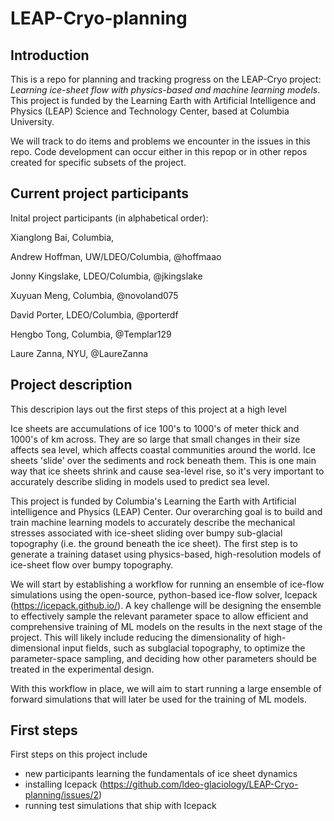 # LEAP-Cryo-planning

##  Introduction
This is a repo for planning and tracking progress on the LEAP-Cryo project: *Learning ice-sheet flow with physics-based and machine learning models*. This project is funded by the Learning Earth with Artificial Intelligence and Physics (LEAP) Science and Technology Center, based at Columbia University. 

We will track to do items and problems we encounter in the issues in this repo. Code development can occur either in this repop or in other repos created for specific subsets of the project. 

## Current project participants
Inital project participants (in alphabetical order):

Xianglong Bai, Columbia,

Andrew Hoffman, UW/LDEO/Columbia, @hoffmaao

Jonny Kingslake, LDEO/Columbia, @jkingslake

Xuyuan Meng, Columbia, @novoland075

David Porter, LDEO/Columbia, @porterdf

Hengbo Tong, Columbia, @Templar129

Laure Zanna, NYU, @LaureZanna 


## Project description 

This descripion lays out the first steps of this project at a high level

Ice sheets are accumulations of ice 100's to 1000's of meter thick and 1000's of km across. They are so large that small changes in their size affects sea level, which affects coastal communities around the world. Ice sheets 'slide' over the sediments and rock beneath them. This is one main way that ice sheets shrink and cause sea-level rise, so it's very important to accurately describe sliding in models used to predict sea level.

This project is funded by Columbia's Learning the Earth with Artificial intelligence and Physics (LEAP) Center. Our overarching goal is to build and train machine learning models to accurately describe the mechanical stresses associated with ice-sheet sliding over bumpy sub-glacial topography (i.e. the ground beneath the ice sheet). The first step is to generate a training dataset using physics-based, high-resolution models of ice-sheet flow over bumpy topography. 
 
We will start by establishing a workflow for running an ensemble of ice-flow simulations using the open-source, python-based ice-flow solver, Icepack (https://icepack.github.io/). A key challenge will be designing the ensemble to effectively sample the relevant parameter space to allow efficient and comprehensive training of ML models on the results in the next stage of the project. This will likely include reducing the dimensionality of high-dimensional input fields, such as subglacial topography, to optimize the parameter-space sampling, and deciding how other parameters should be treated in the experimental design. 

With this workflow in place, we will aim to start running a large ensemble of forward simulations that will later be used for the training of ML models. 

## First steps

First steps on this project include
- new participants learning the fundamentals of ice sheet dynamics
- installing Icepack (https://github.com/ldeo-glaciology/LEAP-Cryo-planning/issues/2)
- running test simulations that ship with Icepack
